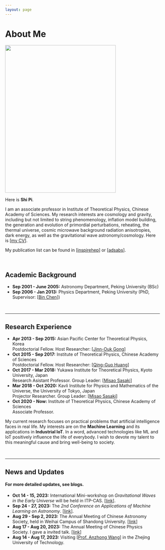 ```yaml
---
layout: page
---
```


# About Me

<img src="https://github.com/stonepi/stonepi.github.io/blob/main/shipi.jpg?raw=true" class="floatpic" width="360" height="480">

Here is **Shi Pi**.

I am an associate professor in Institute of Theoretical Physics, Chinese Academy of Sciences. My research interests are cosmology and gravity, including but not limited to string phenomenology, inflation model building, the generation and evolution of primordial perturbations, reheating, the thermal universe, cosmic microwave background radiation anisotropies, dark energy, as well as the gravitational wave astronomy/cosmology. Here is [[my CV](https://stonepi.github.io/file/CV.pdf)]. 

My publication list can be found in [[inspirehep](https://inspirehep.net/authors/1060905#with-citation-summary)] or [[adsabs](https://ui.adsabs.harvard.edu/search/filter_author_facet_hier_fq_author=AND&filter_author_facet_hier_fq_author=author_facet_hier%3A%221%2FPi%2C%20S%2FPi%2C%20Shi%22&filter_author_facet_hier_fq_author=author_facet_hier%3A%220%2FPi%2C%20S%22&fq=%7B!type%3Daqp%20v%3D%24fq_author%7D&fq_author=(author_facet_hier%3A%221%2FPi%2C%20S%2FPi%2C%20Shi%22%20AND%20author_facet_hier%3A%220%2FPi%2C%20S%22)&p_=0&q=%20author%3A%22pi%2C%20shi%22&sort=date%20desc%2C%20bibcode%20desc)]. 

<!--I am a senior student majoring in **Automation** at Fuzhou University and **Robotics** at Maynooth University (Ireland, Combined Degrees). Currently, I am working as a research assistant in the **IACTIP Lab** (Provincial Key), advised by [Prof. Zhezhuang Xu](https://www.researchgate.net/profile/Zhezhuang-Xu). Here is [[my CV](https://caihanlin.com/file/CV-HanlinCAI.pdf)].-->

<br>

## Academic Background

- **Sep 2001 - June 2005:** Astronomy Department, Peking University (BSc)
- **Sep 2006 - Jan 2013:** Physics Department, Peking University (PhD, Supervisor: [[Bin Chen](https://itp.phy.pku.edu.cn/info/1067/1226.htm)]) 

<br>

---

## Research Experience

- **Apr 2013 - Sep 2015:** Asian Pacific Center for Theoretical Physics, Korea
  <br> Postdoctorial Fellow. Host Researcher: [[Jinn-Ouk Gong](https://pure.ewha.ac.kr/en/persons/jinn-ouk-gong)]
- **Oct 2015 - Sep 2017:** Institute of Theoretical Physics, Chinese Academy of Sciences
  <br> Postdoctorial Fellow. Host Researcher: [[Qing-Guo Huang](http://cosmology.itp.ac.cn)]
- **Oct 2017 - Mar 2018:** Yukawa Institute for Theoretical Physics, Kyoto University, Japan
  <br> Research Asistant Professor. Group Leader: [[Misao Sasaki](http://www2.yukawa.kyoto-u.ac.jp/~misao.sasaki/)]
- **Mar 2018 - Oct 2020:** Kavli Institute for Physics and Mathematics of the Universe, the University of Tokyo, Japan
  <br> Projector Researcher. Group Leader: [[Misao Sasaki](http://www2.yukawa.kyoto-u.ac.jp/~misao.sasaki/)]
- **Oct 2020 - Now:** Institute of Theoretical Physics, Chinese Academy of Sciences
  <br> Associate Professor.

My current research focuses on practical problems that artificial intelligence faces in real life. My interests are on the **Machine Learning** and its applications in **Industrial IoT**. In a word, advanced technologies like ML and IoT positively influence the life of everybody.  I wish to devote my talent to this meaningful cause and bring well-being to society.

<br>

---

## News and Updates

#### For more detailed updates, see blogs.

- **Oct 14 - 15, 2023:** International Mini-workshop on *Gravitational Waves in the Early Universe* will be held in ITP-CAS. [[link](https://indico.itp.ac.cn/event/171/)].
- **Sep 24 - 27, 2023:** The *2nd Conference on Applications of Machine Learning on Astronomy*. [[link](https://machinelearning2023.casconf.cn/page/1663147986017980416)].
- **Aug 29 - Sep 2, 2023:** The Annual Meeting of Chinese Astronomy Society, held in Weihai Campus of Shandong University. [[link](https://2023casmeeting.casconf.cn/)]
- **Aug 17 - Aug 20, 2023:** The Annual Meeting of Chinese Physics Society. I gave a invited talk. [[link](http://meeting.cps-net.org.cn/nxu2023)]
- **Aug 14 - Aug 17, 2023:** Visiting [[Prof. Anzhong Wang](https://www.baylor.edu/physics/index.php?id=68588)] in the  Zhejing University of Technology. 